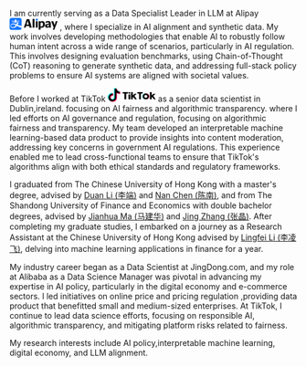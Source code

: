 I am currently serving as a Data Specialist Leader in LLM at Alipay <img src='./images/alipay1.png' style='width: 6em;'> , where I specialize in AI alignment and synthetic data. My work involves developing methodologies that enable AI to robustly follow human intent across a wide range of scenarios, particularly in AI regulation. This involves designing evaluation benchmarks, using Chain-of-Thought (CoT) reasoning to generate synthetic data, and addressing full-stack policy problems to ensure AI systems are aligned with societal values.

Before I  worked at TikTok <img src='./images/Tiktok.png' style='width: 6em;'> as a senior data scientist in Dublin,ireland. focusing on AI fairness and algorithmic transparency. where I led efforts on AI governance and regulation, focusing on algorithmic fairness and transparency. My team developed an interpretable machine learning-based data product to provide insights into content moderation, addressing key concerns in government AI regulations. This experience enabled me to lead cross-functional teams to ensure that TikTok's algorithms align with both ethical standards and regulatory frameworks. 

I graduated from The Chinese University of Hong Kong with a master's degree, advised by [Duan Li (李端)](https://www1.se.cuhk.edu.hk/~dli/) and [Nan Chen (陈南)](https://www1.se.cuhk.edu.hk/~nchenweb/), and from The Shandong University of Finance and Economics with double bachelor degrees, advised by [Jianhua Ma (马建华)](https://gkgc.sdufe.edu.cn/info/1117/7102.htm) and [Jing Zhang (张晶)](https://jinrong.sdufe.edu.cn/info/1162/4587.htm). After completing my graduate studies, I embarked on a journey as a Research Assistant at the Chinese University of Hong Kong advised by [Lingfei Li (李凌飞)](https://www.se.cuhk.edu.hk/people/academic-staff/prof-li-lingfei/), delving into machine learning applications in finance for a year. 

My industry career began as a Data Scientist at JingDong.com, and my role at Alibaba as a Data Science Manager was pivotal in advancing my expertise in AI policy, particularly in the digital economy and e-commerce sectors. I led initiatives on online price and pricing regulation ,providing data product that benefitted small and medium-sized enterprises. At TikTok, I continue to lead data science efforts, focusing on responsible AI, algorithmic transparency, and mitigating platform risks related to fairness.

My research interests include AI policy,interpretable machine learning, digital economy, and LLM alignment.

